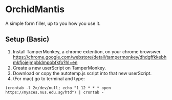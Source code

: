 # OrchidMantis
A simple form filler, up to you how you use it.

## Setup (Basic)
1. Install TamperMonkey, a chrome extention, on your chrome browswer. https://chrome.google.com/webstore/detail/tampermonkey/dhdgffkkebhmkfjojejmpbldmpobfkfo?hl=en
2. Create a new userScript on TamperMonkey.
3. Download or copy the autotemp.js script into that new userScript.
4. (For mac) go to terminal and type:  

```(crontab -l 2>/dev/null; echo "1 12 * * * open https://myaces.nus.edu.sg/htd") | crontab -```


